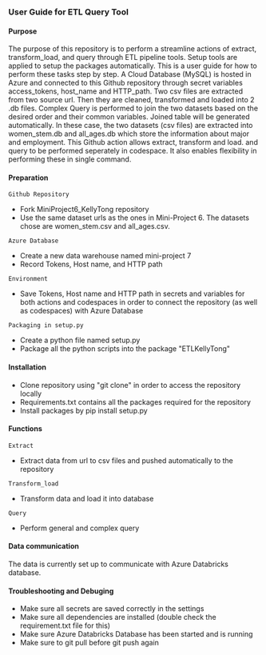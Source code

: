 ### User Guide for ETL Query Tool
#### Purpose
The purpose of this repository is to perform a streamline actions of extract, transform_load, and query through ETL pipeline tools. Setup tools are applied to setup the packages automatically. This is a user guide for how to perform these tasks step by step. 
A Cloud Database (MySQL) is hosted in Azure and connected to this Github repository 
through secret variables access_tokens, host_name and HTTP_path. 
Two csv files are extracted from two source url. 
Then they are cleaned, transformed and loaded into 2 .db files. 
Complex Query is performed to join the two datasets based on the desired order and
their common variables. Joined table will be generated automatically. 
In these case, the two datasets (csv files) are extracted into women_stem.db and 
all_ages.db which store the information about major and employment. 
This Github action allows extract, transform and load. and query to be performed 
seperately in codespace. It also enables flexibility in performing these in single command.

#### Preparation
`Github Repository`
* Fork MiniProject6_KellyTong repository
* Use the same dataset urls as the ones in Mini-Project 6. The datasets chose are women_stem.csv and all_ages.csv.

`Azure Database`
* Create a new data warehouse named mini-project 7
* Record Tokens, Host name, and HTTP path

`Environment`
* Save Tokens, Host name and HTTP path in secrets and variables for both actions and codespaces in order to connect the repository (as well as codespaces) with Azure Database

`Packaging in setup.py`
* Create a python file named setup.py
* Package all the python scripts into the package "ETLKellyTong"

#### Installation
* Clone repository using "git clone" in order to access the repository locally
* Requirements.txt contains all the packages required for the repository
* Install packages by pip install setup.py

#### Functions
`Extract`
* Extract data from url to csv files and pushed automatically to the repository

`Transform_load`
* Transform data and load it into database

`Query`
* Perform general and complex query

#### Data communication
The data is currently set up to communicate with Azure Databricks database.

#### Troubleshooting and Debuging
* Make sure all secrets are saved correctly in the settings
* Make sure all dependencies are installed (double check the requirement.txt file for this) 
* Make sure Azure Databricks Database has been started and is running
* Make sure to git pull before git push again

